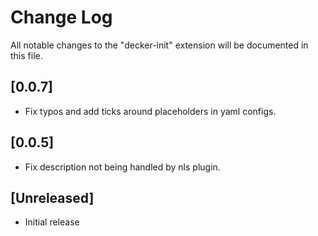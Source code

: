 # Change Log

All notable changes to the "decker-init" extension will be documented in this file.

## [0.0.7]

- Fix typos and add ticks around placeholders in yaml configs.

## [0.0.5]

- Fix description not being handled by nls plugin.

## [Unreleased]

- Initial release